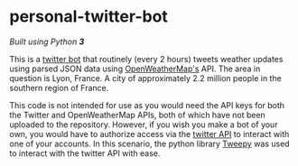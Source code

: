 # personal-twitter-bot

*Built using Python **3***

This is a [twitter bot](//twitter.com/lyonweatherbot) that routinely (every 2 hours) tweets weather updates using parsed JSON data using [OpenWeatherMap's](//openweathermap.org) API. The area in question is Lyon, France. A city of approximately 2.2 million people in the southern region of France.

This code is not intended for use as you would need the API keys for both the Twitter and OpenWeatherMap APIs, both of which have not been uploaded to the repository. However, if you wish you make a bot of your own, you would have to authorize access via the [twitter API](//apps.twitter.com) to interact with one of your accounts. In this scenario, the python library [Tweepy](//www.tweepy.org/) was used to interact with the twitter API with ease.

